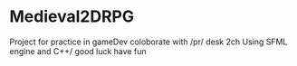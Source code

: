 # Medieval2DRPG
Project for practice in gameDev  coloborate with /pr/ desk 2ch
Using SFML engine and C++/ good luck have fun
